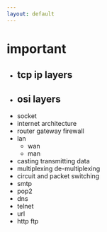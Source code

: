 ```yaml
---
layout: default
---
```


# important

- tcp ip layers
  - 
- osi layers
  - 
- socket
- internet architecture
- router gateway firewall
- lan 
  - wan 
  - man
- casting transmitting data
- multiplexing de-multiplexing
- circuit and packet switching
- smtp
- pop2
- dns
- telnet
- url
- http ftp